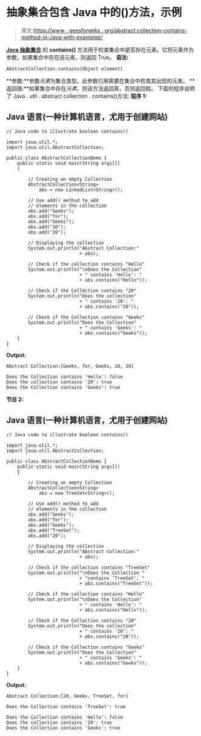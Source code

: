 # 抽象集合包含 Java 中的()方法，示例

> 原文:[https://www . geesforgeks . org/abstract collection-contains-method-in-Java-with-examples/](https://www.geeksforgeeks.org/abstractcollection-contains-method-in-java-with-examples/)

[**Java 抽象集合**](https://www.geeksforgeeks.org/abstractcollection-in-java-with-examples/) 的 **contains()** 方法用于检查集合中是否存在元素。它将元素作为参数，如果集合中存在该元素，则返回 True。
**语法:**

```
AbstractCollection.contains(Object element)
```

**参数:**参数*元素*为集合类型。此参数引用需要在集合中检查其出现的元素。
**返回值:**如果集合中存在*元素*，则该方法返回真，否则返回假。
下面的程序说明了 Java . util . abstract collection . contains()方法:
**程序 1:**

## Java 语言(一种计算机语言，尤用于创建网站)

```
// Java code to illustrate boolean contains()

import java.util.*;
import java.util.AbstractCollection;

public class AbstractCollectionDemo {
    public static void main(String args[])
    {

        // Creating an empty Collection
        AbstractCollection<String>
            abs = new LinkedList<String>();

        // Use add() method to add
        // elements in the collection
        abs.add("Geeks");
        abs.add("for");
        abs.add("Geeks");
        abs.add("10");
        abs.add("20");

        // Displaying the collection
        System.out.println("Abstract Collection:"
                           + abs);

        // Check if the collection contains "Hello"
        System.out.println("\nDoes the Collection"
                           + " contains 'Hello': "
                           + abs.contains("Hello"));

        // Check if the Collection contains "20"
        System.out.println("Does the collection"
                           + " contains '20': "
                           + abs.contains("20"));

        // Check if the Collection contains "Geeks"
        System.out.println("Does the Collection"
                           + " contains 'Geeks': "
                           + abs.contains("Geeks"));
    }
}
```

**Output:** 

```
Abstract Collection:[Geeks, for, Geeks, 10, 20]

Does the Collection contains 'Hello': false
Does the collection contains '20': true
Does the Collection contains 'Geeks': true
```

**节目 2:**

## Java 语言(一种计算机语言，尤用于创建网站)

```
// Java code to illustrate boolean contains()

import java.util.*;
import java.util.AbstractCollection;

public class AbstractCollectionDemo {
    public static void main(String args[])
    {

        // Creating an empty Collection
        AbstractCollection<String>
            abs = new TreeSet<String>();

        // Use add() method to add
        // elements in the collection
        abs.add("Geeks");
        abs.add("for");
        abs.add("Geeks");
        abs.add("TreeSet");
        abs.add("20");

        // Displaying the collection
        System.out.println("Abstract Collection:"
                           + abs);

        // Check if the collection contains "TreeSet"
        System.out.println("\nDoes the Collection "
                           + "contains 'TreeSet': "
                           + abs.contains("TreeSet"));

        // Check if the collection contains "Hello"
        System.out.println("\nDoes the Collection"
                           + " contains 'Hello': "
                           + abs.contains("Hello"));

        // Check if the Collection contains "20"
        System.out.println("Does the collection"
                           + " contains '20': "
                           + abs.contains("20"));

        // Check if the Collection contains "Geeks"
        System.out.println("Does the Collection"
                           + " contains 'Geeks': "
                           + abs.contains("Geeks"));
    }
}
```

**Output:** 

```
Abstract Collection:[20, Geeks, TreeSet, for]

Does the Collection contains 'TreeSet': true

Does the Collection contains 'Hello': false
Does the collection contains '20': true
Does the Collection contains 'Geeks': true
```